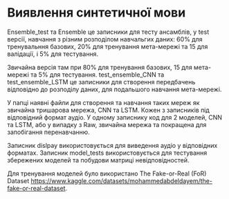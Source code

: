 # Виявлення синтетичної мови

Ensemble_test та Ensemble це записники для тесту ансамблів, у test версії, навчання з різним розподілом навчальгих даних: 60% для тренувальння базових, 20% для тренування мета-мережі та 15 для валідації, і 5% для тестування.

Звичайна версія там при 80% для тренування базових, 15 для мета-мережі та 5% для тестування.
test_ensemble_CNN та test_ensemble_LSTM це записники для створення передбачень відповідно до розподілу даних, для подальшого навчання мета-мережі.

У папці наявні файли для створення та навчання таких мереж як звичайна тришарова мережа, CNN та LSTM. Кожен з записників під відповідний формат аудіо. У одному записнику код для 2 моделей, CNN та LSTM, або у випадку з Raw, звичайна мережа та покращена для запобігання перенавчанню.

Записник dislpay використовується для виведення аудіо у відповідних форматах. Записник model_tests використовується для тестування збережених моделей та побудови матриці невідповідностей.

Для тренування моделей було використано The Fake-or-Real (FoR) Dataset https://www.kaggle.com/datasets/mohammedabdeldayem/the-fake-or-real-dataset.
